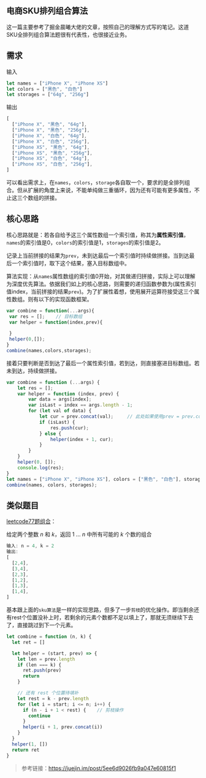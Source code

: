 ## 电商SKU排列组合算法
这一篇主要参考了掘金晨曦大佬的文章，按照自己的理解方式写的笔记。这道SKU全排列组合算法题很有代表性，也很接近业务。

## 需求

输入

 ```javascript
let names = ["iPhone X", "iPhone XS"]
let colors = ["黑色", "白色"]
let storages = ["64g", "256g"]
 ```

输出

```javascript
[
  ["iPhone X", "黑色", "64g"],
  ["iPhone X", "黑色", "256g"],
  ["iPhone X", "白色", "64g"],
  ["iPhone X", "白色", "256g"],
  ["iPhone XS", "黑色", "64g"],
  ["iPhone XS", "黑色", "256g"],
  ["iPhone XS", "白色", "64g"],
  ["iPhone XS", "白色", "256g"],
]
```

可以看出需求上，在`names`，`colors`，`storage`各自取一个，要求的是全排列组合。但从扩展的角度上来说，不能单纯做三重循环，因为还有可能有更多属性，不止这三个数组的拼接。



## 核心思路

核心思路就是：若各自给予这三个属性数组一个索引值，称其为**属性索引值**，`names`的索引值是0，`colors`的索引值是1，`storages`的索引值是2。

记录上当前拼接的结果为`prev`，未到达最后一个索引值时持续做拼接。当到达最后一个索引值时，取下这个结果，塞入目标数组中。



算法实现：从`names`属性数组的索引值0开始，对其做递归拼接，实际上可以理解为深度优先算法。依据我们如上的核心思路，则需要的递归函数参数为(属性索引值index，当前拼接的结果`prev`)。为了扩展性着想，使用展开运算符接受这三个属性数组。则有以下的实现函数框架。



```javascript
var combine = function(...args){
 var res = [];    // 目标数组
 var helper = function(index,prev){
     
 }
 helper(0,[]);
}
combine(names,colors,storages);
```



接着只要判断是否到达了最后一个属性索引值，若到达，则直接塞进目标数组。若未到达，持续做拼接。

```javascript
var combine = function (...args) {
    let res = [];
    var helper = function (index, prev) {
        var data = args[index];
        var isLast = index == args.length - 1;
        for (let val of data) {
            let cur = prev.concat(val);     // 此处如果使用prev = prev.concat则会出现到后面拼接成三个元素，四个元素，五个元素的情况
            if (isLast) {
                res.push(cur);
            } else {
                helper(index + 1, cur);
            }
        }
    }
    helper(0, []);
    console.log(res);
}
let names = ["iPhone X", "iPhone XS"], colors = ["黑色", "白色"], storages = ["64g", "256g"];
combine(names, colors, storages);

```


## 类似题目

[leetcode77题组合](https://leetcode-cn.com/problems/combinations/)：

给定两个整数 *n* 和 *k*，返回 1 ... *n* 中所有可能的 *k* 个数的组合

```javascript
输入: n = 4, k = 2
输出:
[
  [2,4],
  [3,4],
  [2,3],
  [1,2],
  [1,3],
  [1,4],
]
```



基本跟上面的`sku算法`是一样的实现思路，但多了一步`剪枝`的优化操作。即当剩余还有rest个位置没补上时，若剩余的元素个数都不足以填上了，那就无须继续下去了，直接跳过到下一个元素。



```javascript
let combine = function (n, k) {
  let ret = []

  let helper = (start, prev) => {
    let len = prev.length
    if (len === k) {
      ret.push(prev)
      return
    }

    // 还有 rest 个位置待填补
    let rest = k - prev.length
    for (let i = start; i <= n; i++) {
      if (n - i + 1 < rest) {    // 剪枝操作
        continue
      }
      helper(i + 1, prev.concat(i))
    }
  }
  helper(1, [])
  return ret
}
```

> 参考链接：https://juejin.im/post/5ee6d9026fb9a047e60815f1